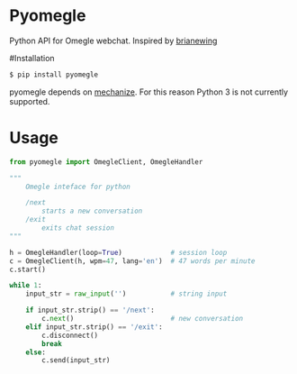 # Pyomegle
Python API for Omegle webchat.
Inspired by [brianewing](https://github.com/brianewing/pyomegle)

#Installation
```sh
$ pip install pyomegle
```
pyomegle depends on [mechanize](http://wwwsearch.sourceforge.net/mechanize/). For this reason Python 3 is not currently supported.

# Usage
``` python
from pyomegle import OmegleClient, OmegleHandler

"""
    Omegle inteface for python

    /next
        starts a new conversation
    /exit
        exits chat session
"""

h = OmegleHandler(loop=True)            # session loop
c = OmegleClient(h, wpm=47, lang='en')  # 47 words per minute
c.start()

while 1:
    input_str = raw_input('')           # string input

    if input_str.strip() == '/next':
        c.next()                        # new conversation
    elif input_str.strip() == '/exit':
        c.disconnect()
        break
    else:
        c.send(input_str)
```